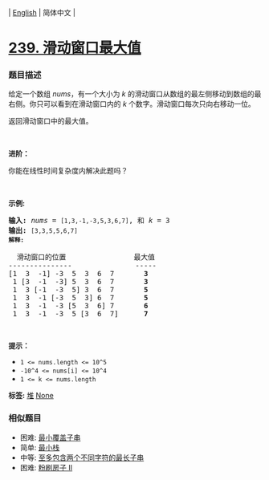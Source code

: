 | [English](README_EN.md) | 简体中文 |

# [239. 滑动窗口最大值](https://leetcode-cn.com/problems/sliding-window-maximum)
 ### 题目描述
<p>给定一个数组 <em>nums</em>，有一个大小为&nbsp;<em>k&nbsp;</em>的滑动窗口从数组的最左侧移动到数组的最右侧。你只可以看到在滑动窗口内的 <em>k</em>&nbsp;个数字。滑动窗口每次只向右移动一位。</p>

<p>返回滑动窗口中的最大值。</p>

<p>&nbsp;</p>

<p><strong>进阶：</strong></p>

<p>你能在线性时间复杂度内解决此题吗？</p>

<p>&nbsp;</p>

<p><strong>示例:</strong></p>

<pre><strong>输入:</strong> <em>nums</em> = <code>[1,3,-1,-3,5,3,6,7]</code>, 和 <em>k</em> = 3
<strong>输出: </strong><code>[3,3,5,5,6,7] 
<strong>解释: 
</strong></code>
  滑动窗口的位置                最大值
---------------               -----
[1  3  -1] -3  5  3  6  7       <strong>3</strong>
 1 [3  -1  -3] 5  3  6  7       <strong>3</strong>
 1  3 [-1  -3  5] 3  6  7       <strong>5</strong>
 1  3  -1 [-3  5  3] 6  7       <strong>5</strong>
 1  3  -1  -3 [5  3  6] 7       <strong>6</strong>
 1  3  -1  -3  5 [3  6  7]      <strong>7</strong></pre>

<p>&nbsp;</p>

<p><strong>提示：</strong></p>

<ul>
	<li><code>1 &lt;= nums.length &lt;= 10^5</code></li>
	<li><code>-10^4&nbsp;&lt;= nums[i]&nbsp;&lt;= 10^4</code></li>
	<li><code>1 &lt;= k&nbsp;&lt;= nums.length</code></li>
</ul>

**标签:**  [堆](https://leetcode-cn.com/tag/heap) [None](https://leetcode-cn.com/tag/sliding-window) 
 ### 相似题目
- 困难:	[最小覆盖子串](https://leetcode-cn.com/problems/minimum-window-substring) 
- 简单:	[最小栈](https://leetcode-cn.com/problems/min-stack) 
- 中等:	[至多包含两个不同字符的最长子串](https://leetcode-cn.com/problems/longest-substring-with-at-most-two-distinct-characters) 
- 困难:	[粉刷房子 II](https://leetcode-cn.com/problems/paint-house-ii) 
